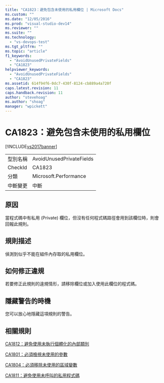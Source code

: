 ```yaml
---
title: "CA1823：避免包含未使用的私用欄位 | Microsoft Docs"
ms.custom: ""
ms.date: "12/05/2016"
ms.prod: "visual-studio-dev14"
ms.reviewer: ""
ms.suite: ""
ms.technology: 
  - "vs-devops-test"
ms.tgt_pltfrm: ""
ms.topic: "article"
f1_keywords: 
  - "AvoidUnusedPrivateFields"
  - "CA1823"
helpviewer_keywords: 
  - "AvoidUnusedPrivateFields"
  - "CA1823"
ms.assetid: 614f94f6-0dc7-430f-8124-cb889a4a720f
caps.latest.revision: 11
caps.handback.revision: 11
author: "stevehoag"
ms.author: "shoag"
manager: "wpickett"
---
```

# CA1823：避免包含未使用的私用欄位
[!INCLUDE[vs2017banner](../code-quality/includes/vs2017banner.md)]

|||  
|-|-|  
|型別名稱|AvoidUnusedPrivateFields|  
|CheckId|CA1823|  
|分類|Microsoft.Performance|  
|中斷變更|中斷|  
  
## 原因  
 當程式碼中有私用 \(Private\) 欄位，但沒有任何程式碼路徑會用到該欄位時，則會回報此規則。  
  
## 規則描述  
 偵測到似乎不能在組件內存取的私用欄位。  
  
## 如何修正違規  
 若要修正此規則的違規情形，請移除欄位或加入使用此欄位的程式碼。  
  
## 隱藏警告的時機  
 您可以放心地隱藏這項規則的警告。  
  
## 相關規則  
 [CA1812：避免使用未執行個體化的內部類別](../Topic/CA1812:%20Avoid%20uninstantiated%20internal%20classes.md)  
  
 [CA1801：必須檢視未使用的參數](../Topic/CA1801:%20Review%20unused%20parameters.md)  
  
 [CA1804：必須移除未使用的區域變數](../code-quality/ca1804-remove-unused-locals.md)  
  
 [CA1811：避免使用未呼叫的私用程式碼](../code-quality/ca1811-avoid-uncalled-private-code.md)